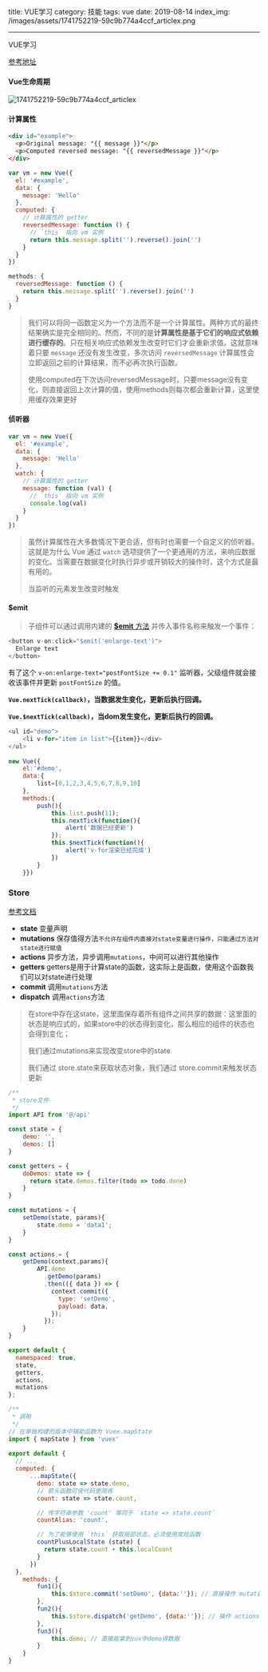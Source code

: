 title: VUE学习
category: 技能
tags: vue
date: 2019-08-14
index_img: /images/assets/1741752219-59c9b774a4ccf_articlex.png

---

VUE学习

<!--more-->

[参考地址](<https://cn.vuejs.org/>)

#### Vue生命周期

![1741752219-59c9b774a4ccf_articlex](/images/assets/1741752219-59c9b774a4ccf_articlex.png)

#### 计算属性

```html
<div id="example">
  <p>Original message: "{{ message }}"</p>
  <p>Computed reversed message: "{{ reversedMessage }}"</p>
</div>
```

```js
var vm = new Vue({
  el: '#example',
  data: {
    message: 'Hello'
  },
  computed: {
    // 计算属性的 getter
    reversedMessage: function () {
      // `this` 指向 vm 实例
      return this.message.split('').reverse().join('')
    }
  }
})

methods: {
  reversedMessage: function () {
    return this.message.split('').reverse().join('')
  }
}
```

> 我们可以将同一函数定义为一个方法而不是一个计算属性。两种方式的最终结果确实是完全相同的。然而，不同的是**计算属性是基于它们的响应式依赖进行缓存的**。只在相关响应式依赖发生改变时它们才会重新求值。这就意味着只要 `message` 还没有发生改变，多次访问 `reversedMessage` 计算属性会立即返回之前的计算结果，而不必再次执行函数。
>
> 使用computed在下次访问reversedMessage时，只要message没有变化，则直接返回上次计算的值，使用methods则每次都会重新计算，这里使用缓存效果更好



#### 侦听器

```js
var vm = new Vue({
  el: '#example',
  data: {
    message: 'Hello'
  },
  watch: {
    // 计算属性的 getter
    message: function (val) {
      // `this` 指向 vm 实例
      console.log(val)
    }
  }
})
```

> 虽然计算属性在大多数情况下更合适，但有时也需要一个自定义的侦听器。这就是为什么 Vue 通过 `watch` 选项提供了一个更通用的方法，来响应数据的变化。当需要在数据变化时执行异步或开销较大的操作时，这个方式是最有用的。
>
> 当监听的元素发生改变时触发



#### $emit

> 子组件可以通过调用内建的 [**$emit** 方法](https://cn.vuejs.org/v2/api/#vm-emit) 并传入事件名称来触发一个事件：

```js
<button v-on:click="$emit('enlarge-text')">
  Enlarge text
</button>
```

有了这个 `v-on:enlarge-text="postFontSize += 0.1"` 监听器，父级组件就会接收该事件并更新 `postFontSize` 的值。



**`Vue.nextTick(callback)`，当数据发生变化，更新后执行回调。**

**`Vue.$nextTick(callback)`，当dom发生变化，更新后执行的回调。**

```js
<ul id="demo">
    <li v-for="item in list">{{item}}</div>
</ul>
 
new Vue({
    el:'#demo',
    data:{
        list=[0,1,2,3,4,5,6,7,8,9,10]
    },
    methods:{
        push(){
            this.list.push(11);
            this.nextTick(function(){
                alert('数据已经更新')
            });
            this.$nextTick(function(){
                alert('v-for渲染已经完成')
            })
        }
    }})
```



### Store

[参考文档](https://www.cnblogs.com/qianduangaoshou/p/7009044.html)

- **state**  变量声明
- **mutations** 保存值得方法`不允许在组件内直接对state变量进行操作，只能通过方法对state进行赋值`
- **actions** 异步方法，异步调用`mutations`，中间可以进行其他操作
- **getters** getters是用于计算state的函数，这实际上是函数，使用这个函数我们可以对state进行处理
- **commit** 调用`mutations`方法
- **dispatch** 调用`actions`方法

> 在store中存在这state，这里面保存着所有组件之间共享的数据：这里面的状态是响应式的，如果store中的状态得到变化，那么相应的组件的状态也会得到变化；
>
> 我们通过mutations来实现改变store中的state
>
> 我们通过 store.state来获取状态对象，我们通过 store.commit来触发状态更新

```js
/**
 * store文件
 */
import API from '@/api'

const state = {
    demo: '',
    demos: []
}

const getters = {
    doDemos: state => {
      return state.demos.filter(todo => todo.done)
    }
}

const mutations = {
    setDemo(state, params){
        state.demo = 'data1';
    }
}

const actions = {
    getDemo(context,params){
        API.demo
          .getDemo(params)
          .then(({ data }) => {
            context.commit({
              type: 'setDemo',
              payload: data,
            });
          });
    }
}

export default {
  namespaced: true,
  state,
  getters,
  actions,
  mutations
};
```

```js
/**
 * 调用
 */
// 在单独构建的版本中辅助函数为 Vuex.mapState
import { mapState } from 'vuex'
 
export default {
  // ...
  computed: {
      ...mapState({
        demo: state => state.demo,
        // 箭头函数可使代码更简练
        count: state => state.count,

        // 传字符串参数 'count' 等同于 `state => state.count`
        countAlias: 'count',

        // 为了能够使用 `this` 获取局部状态，必须使用常规函数
        countPlusLocalState (state) {
          return state.count + this.localCount
        }
      })
  },
    methods: {
        fun1(){
       		this.$store.commit('setDemo', {data:''}); // 直接操作 mutations
        },
        fun2(){
            this.$store.dispatch('getDemo', {data:''}); // 操作 actions 异步操作 mutations
        },
        fun3(){
            this.demo; // 直接能拿到vux中demo得数据
        }
    }
}
```

